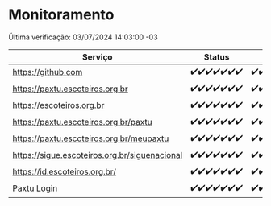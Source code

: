 # Monitoramento

Última verificação: 03/07/2024 14:03:00 -03

|Serviço|Status|Últimas 24h|
|---|---|---|
|https://github.com|<span title="2024-06-26: OK=24">✔️</span><span title="2024-06-27: OK=24">✔️</span><span title="2024-06-28: OK=24">✔️</span><span title="2024-06-29: OK=24">✔️</span><span title="2024-06-30: OK=24">✔️</span><span title="2024-07-01: OK=23">✔️</span><span title="2024-07-02: OK=17">✔️</span>|<span title="02/07/2024 14:06:00 -03 : 200">✔️</span><span title="02/07/2024 15:08:00 -03 : 200">✔️</span><span title="02/07/2024 16:07:00 -03 : 200">✔️</span><span title="02/07/2024 17:07:00 -03 : 200">✔️</span><span title="02/07/2024 18:06:00 -03 : 200">✔️</span><span title="02/07/2024 19:07:00 -03 : 200">✔️</span><span title="02/07/2024 20:06:00 -03 : 200">✔️</span><span title="02/07/2024 21:33:00 -03 : 200">✔️</span><span title="02/07/2024 22:54:00 -03 : 200">✔️</span><span title="02/07/2024 23:25:00 -03 : 200">✔️</span><span title="03/07/2024 00:08:00 -03 : 200">✔️</span><span title="03/07/2024 01:08:00 -03 : 200">✔️</span><span title="03/07/2024 02:07:00 -03 : 200">✔️</span><span title="03/07/2024 03:11:00 -03 : 200">✔️</span><span title="03/07/2024 04:07:00 -03 : 200">✔️</span><span title="03/07/2024 05:10:00 -03 : 200">✔️</span><span title="03/07/2024 06:07:00 -03 : 200">✔️</span><span title="03/07/2024 07:08:00 -03 : 200">✔️</span><span title="03/07/2024 08:06:00 -03 : 200">✔️</span><span title="03/07/2024 09:13:00 -03 : 200">✔️</span><span title="03/07/2024 10:10:00 -03 : 200">✔️</span><span title="03/07/2024 11:07:00 -03 : 200">✔️</span><span title="03/07/2024 12:07:00 -03 : 200">✔️</span><span title="03/07/2024 13:09:00 -03 : 200">✔️</span><span title="03/07/2024 14:03:00 -03 : 200">✔️</span>|
|https://paxtu.escoteiros.org.br|<span title="2024-06-26: OK=24">✔️</span><span title="2024-06-27: OK=24">✔️</span><span title="2024-06-28: OK=24">✔️</span><span title="2024-06-29: OK=24">✔️</span><span title="2024-06-30: OK=24">✔️</span><span title="2024-07-01: OK=23">✔️</span><span title="2024-07-02: OK=17">✔️</span>|<span title="02/07/2024 14:06:00 -03 : 200">✔️</span><span title="02/07/2024 15:08:00 -03 : 200">✔️</span><span title="02/07/2024 16:07:00 -03 : 200">✔️</span><span title="02/07/2024 17:07:00 -03 : 200">✔️</span><span title="02/07/2024 18:06:00 -03 : 200">✔️</span><span title="02/07/2024 19:07:00 -03 : 200">✔️</span><span title="02/07/2024 20:06:00 -03 : 200">✔️</span><span title="02/07/2024 21:33:00 -03 : 200">✔️</span><span title="02/07/2024 22:54:00 -03 : 200">✔️</span><span title="02/07/2024 23:25:00 -03 : 200">✔️</span><span title="03/07/2024 00:08:00 -03 : 200">✔️</span><span title="03/07/2024 01:08:00 -03 : 200">✔️</span><span title="03/07/2024 02:07:00 -03 : 200">✔️</span><span title="03/07/2024 03:11:00 -03 : 200">✔️</span><span title="03/07/2024 04:07:00 -03 : 200">✔️</span><span title="03/07/2024 05:10:00 -03 : 200">✔️</span><span title="03/07/2024 06:07:00 -03 : 200">✔️</span><span title="03/07/2024 07:08:00 -03 : 200">✔️</span><span title="03/07/2024 08:06:00 -03 : 200">✔️</span><span title="03/07/2024 09:13:00 -03 : 200">✔️</span><span title="03/07/2024 10:10:00 -03 : 200">✔️</span><span title="03/07/2024 11:07:00 -03 : 200">✔️</span><span title="03/07/2024 12:07:00 -03 : 200">✔️</span><span title="03/07/2024 13:09:00 -03 : 200">✔️</span><span title="03/07/2024 14:03:00 -03 : 200">✔️</span>|
|https://escoteiros.org.br|<span title="2024-06-26: OK=24">✔️</span><span title="2024-06-27: OK=24">✔️</span><span title="2024-06-28: OK=24">✔️</span><span title="2024-06-29: OK=24">✔️</span><span title="2024-06-30: OK=24">✔️</span><span title="2024-07-01: OK=23">✔️</span><span title="2024-07-02: OK=17">✔️</span>|<span title="02/07/2024 14:06:00 -03 : 200">✔️</span><span title="02/07/2024 15:08:00 -03 : 200">✔️</span><span title="02/07/2024 16:07:00 -03 : 200">✔️</span><span title="02/07/2024 17:07:00 -03 : 200">✔️</span><span title="02/07/2024 18:06:00 -03 : 200">✔️</span><span title="02/07/2024 19:07:00 -03 : 200">✔️</span><span title="02/07/2024 20:06:00 -03 : 200">✔️</span><span title="02/07/2024 21:33:00 -03 : 200">✔️</span><span title="02/07/2024 22:54:00 -03 : 200">✔️</span><span title="02/07/2024 23:25:00 -03 : 200">✔️</span><span title="03/07/2024 00:08:00 -03 : 200">✔️</span><span title="03/07/2024 01:08:00 -03 : 200">✔️</span><span title="03/07/2024 02:07:00 -03 : 200">✔️</span><span title="03/07/2024 03:11:00 -03 : 200">✔️</span><span title="03/07/2024 04:07:00 -03 : 200">✔️</span><span title="03/07/2024 05:10:00 -03 : 200">✔️</span><span title="03/07/2024 06:07:00 -03 : 200">✔️</span><span title="03/07/2024 07:08:00 -03 : 200">✔️</span><span title="03/07/2024 08:06:00 -03 : 0">❌</span><span title="03/07/2024 09:13:00 -03 : 200">✔️</span><span title="03/07/2024 10:10:00 -03 : 200">✔️</span><span title="03/07/2024 11:07:00 -03 : 200">✔️</span><span title="03/07/2024 12:07:00 -03 : 200">✔️</span><span title="03/07/2024 13:09:00 -03 : 200">✔️</span><span title="03/07/2024 14:03:00 -03 : 200">✔️</span>|
|https://paxtu.escoteiros.org.br/paxtu|<span title="2024-06-26: OK=24">✔️</span><span title="2024-06-27: OK=24">✔️</span><span title="2024-06-28: OK=24">✔️</span><span title="2024-06-29: OK=24">✔️</span><span title="2024-06-30: OK=24">✔️</span><span title="2024-07-01: OK=23">✔️</span><span title="2024-07-02: OK=17">✔️</span>|<span title="02/07/2024 14:06:00 -03 : 200">✔️</span><span title="02/07/2024 15:08:00 -03 : 200">✔️</span><span title="02/07/2024 16:07:00 -03 : 200">✔️</span><span title="02/07/2024 17:07:00 -03 : 200">✔️</span><span title="02/07/2024 18:06:00 -03 : 200">✔️</span><span title="02/07/2024 19:07:00 -03 : 200">✔️</span><span title="02/07/2024 20:06:00 -03 : 200">✔️</span><span title="02/07/2024 21:33:00 -03 : 200">✔️</span><span title="02/07/2024 22:54:00 -03 : 200">✔️</span><span title="02/07/2024 23:25:00 -03 : 200">✔️</span><span title="03/07/2024 00:08:00 -03 : 200">✔️</span><span title="03/07/2024 01:08:00 -03 : 200">✔️</span><span title="03/07/2024 02:07:00 -03 : 200">✔️</span><span title="03/07/2024 03:11:00 -03 : 200">✔️</span><span title="03/07/2024 04:07:00 -03 : 200">✔️</span><span title="03/07/2024 05:10:00 -03 : 200">✔️</span><span title="03/07/2024 06:07:00 -03 : 200">✔️</span><span title="03/07/2024 07:08:00 -03 : 200">✔️</span><span title="03/07/2024 08:06:00 -03 : 200">✔️</span><span title="03/07/2024 09:13:00 -03 : 200">✔️</span><span title="03/07/2024 10:10:00 -03 : 200">✔️</span><span title="03/07/2024 11:07:00 -03 : 200">✔️</span><span title="03/07/2024 12:07:00 -03 : 200">✔️</span><span title="03/07/2024 13:09:00 -03 : 200">✔️</span><span title="03/07/2024 14:03:00 -03 : 200">✔️</span>|
|https://paxtu.escoteiros.org.br/meupaxtu|<span title="2024-06-26: OK=24">✔️</span><span title="2024-06-27: OK=24">✔️</span><span title="2024-06-28: OK=24">✔️</span><span title="2024-06-29: OK=24">✔️</span><span title="2024-06-30: OK=24">✔️</span><span title="2024-07-01: OK=23">✔️</span><span title="2024-07-02: OK=17">✔️</span>|<span title="02/07/2024 14:06:00 -03 : 200">✔️</span><span title="02/07/2024 15:08:00 -03 : 200">✔️</span><span title="02/07/2024 16:07:00 -03 : 200">✔️</span><span title="02/07/2024 17:07:00 -03 : 200">✔️</span><span title="02/07/2024 18:06:00 -03 : 200">✔️</span><span title="02/07/2024 19:07:00 -03 : 200">✔️</span><span title="02/07/2024 20:06:00 -03 : 200">✔️</span><span title="02/07/2024 21:33:00 -03 : 200">✔️</span><span title="02/07/2024 22:54:00 -03 : 200">✔️</span><span title="02/07/2024 23:25:00 -03 : 200">✔️</span><span title="03/07/2024 00:08:00 -03 : 200">✔️</span><span title="03/07/2024 01:08:00 -03 : 200">✔️</span><span title="03/07/2024 02:07:00 -03 : 200">✔️</span><span title="03/07/2024 03:11:00 -03 : 200">✔️</span><span title="03/07/2024 04:07:00 -03 : 200">✔️</span><span title="03/07/2024 05:10:00 -03 : 200">✔️</span><span title="03/07/2024 06:07:00 -03 : 200">✔️</span><span title="03/07/2024 07:08:00 -03 : 200">✔️</span><span title="03/07/2024 08:06:00 -03 : 200">✔️</span><span title="03/07/2024 09:13:00 -03 : 200">✔️</span><span title="03/07/2024 10:10:00 -03 : 200">✔️</span><span title="03/07/2024 11:07:00 -03 : 200">✔️</span><span title="03/07/2024 12:07:00 -03 : 200">✔️</span><span title="03/07/2024 13:09:00 -03 : 200">✔️</span><span title="03/07/2024 14:03:00 -03 : 200">✔️</span>|
|https://sigue.escoteiros.org.br/siguenacional|<span title="2024-06-26: OK=24">✔️</span><span title="2024-06-27: OK=24">✔️</span><span title="2024-06-28: OK=24">✔️</span><span title="2024-06-29: OK=24">✔️</span><span title="2024-06-30: OK=24">✔️</span><span title="2024-07-01: OK=23">✔️</span><span title="2024-07-02: OK=17">✔️</span>|<span title="02/07/2024 14:06:00 -03 : 200">✔️</span><span title="02/07/2024 15:08:00 -03 : 200">✔️</span><span title="02/07/2024 16:07:00 -03 : 200">✔️</span><span title="02/07/2024 17:07:00 -03 : 200">✔️</span><span title="02/07/2024 18:06:00 -03 : 200">✔️</span><span title="02/07/2024 19:07:00 -03 : 200">✔️</span><span title="02/07/2024 20:06:00 -03 : 200">✔️</span><span title="02/07/2024 21:33:00 -03 : 200">✔️</span><span title="02/07/2024 22:54:00 -03 : 200">✔️</span><span title="02/07/2024 23:25:00 -03 : 200">✔️</span><span title="03/07/2024 00:08:00 -03 : 200">✔️</span><span title="03/07/2024 01:08:00 -03 : 200">✔️</span><span title="03/07/2024 02:07:00 -03 : 200">✔️</span><span title="03/07/2024 03:11:00 -03 : 200">✔️</span><span title="03/07/2024 04:07:00 -03 : 200">✔️</span><span title="03/07/2024 05:10:00 -03 : 200">✔️</span><span title="03/07/2024 06:07:00 -03 : 200">✔️</span><span title="03/07/2024 07:08:00 -03 : 200">✔️</span><span title="03/07/2024 08:06:00 -03 : 200">✔️</span><span title="03/07/2024 09:13:00 -03 : 200">✔️</span><span title="03/07/2024 10:10:00 -03 : 200">✔️</span><span title="03/07/2024 11:07:00 -03 : 200">✔️</span><span title="03/07/2024 12:07:00 -03 : 200">✔️</span><span title="03/07/2024 13:09:00 -03 : 200">✔️</span><span title="03/07/2024 14:03:00 -03 : 200">✔️</span>|
|https://id.escoteiros.org.br/|<span title="2024-06-26: OK=24">✔️</span><span title="2024-06-27: OK=24">✔️</span><span title="2024-06-28: OK=24">✔️</span><span title="2024-06-29: OK=24">✔️</span><span title="2024-06-30: OK=24">✔️</span><span title="2024-07-01: OK=23">✔️</span><span title="2024-07-02: OK=17">✔️</span>|<span title="02/07/2024 14:06:00 -03 : 200">✔️</span><span title="02/07/2024 15:08:00 -03 : 200">✔️</span><span title="02/07/2024 16:07:00 -03 : 200">✔️</span><span title="02/07/2024 17:07:00 -03 : 200">✔️</span><span title="02/07/2024 18:06:00 -03 : 200">✔️</span><span title="02/07/2024 19:07:00 -03 : 200">✔️</span><span title="02/07/2024 20:06:00 -03 : 200">✔️</span><span title="02/07/2024 21:33:00 -03 : 200">✔️</span><span title="02/07/2024 22:54:00 -03 : 200">✔️</span><span title="02/07/2024 23:25:00 -03 : 200">✔️</span><span title="03/07/2024 00:08:00 -03 : 200">✔️</span><span title="03/07/2024 01:08:00 -03 : 200">✔️</span><span title="03/07/2024 02:07:00 -03 : 200">✔️</span><span title="03/07/2024 03:11:00 -03 : 200">✔️</span><span title="03/07/2024 04:07:00 -03 : 200">✔️</span><span title="03/07/2024 05:10:00 -03 : 200">✔️</span><span title="03/07/2024 06:07:00 -03 : 200">✔️</span><span title="03/07/2024 07:08:00 -03 : 200">✔️</span><span title="03/07/2024 08:06:00 -03 : 200">✔️</span><span title="03/07/2024 09:13:00 -03 : 200">✔️</span><span title="03/07/2024 10:10:00 -03 : 200">✔️</span><span title="03/07/2024 11:07:00 -03 : 200">✔️</span><span title="03/07/2024 12:07:00 -03 : 200">✔️</span><span title="03/07/2024 13:09:00 -03 : 200">✔️</span><span title="03/07/2024 14:03:00 -03 : 200">✔️</span>|
|Paxtu Login|<span title="2024-06-26: OK=24">✔️</span><span title="2024-06-27: OK=24">✔️</span><span title="2024-06-28: OK=24">✔️</span><span title="2024-06-29: OK=24">✔️</span><span title="2024-06-30: OK=24">✔️</span><span title="2024-07-01: OK=23">✔️</span><span title="2024-07-02: OK=17">✔️</span>|<span title="02/07/2024 14:06:00 -03 : 200">✔️</span><span title="02/07/2024 15:08:00 -03 : 200">✔️</span><span title="02/07/2024 16:07:00 -03 : 200">✔️</span><span title="02/07/2024 17:07:00 -03 : 200">✔️</span><span title="02/07/2024 18:06:00 -03 : 200">✔️</span><span title="02/07/2024 19:07:00 -03 : 200">✔️</span><span title="02/07/2024 20:06:00 -03 : 200">✔️</span><span title="02/07/2024 21:33:00 -03 : 200">✔️</span><span title="02/07/2024 22:54:00 -03 : 200">✔️</span><span title="02/07/2024 23:25:00 -03 : 200">✔️</span><span title="03/07/2024 00:08:00 -03 : 200">✔️</span><span title="03/07/2024 01:08:00 -03 : 200">✔️</span><span title="03/07/2024 02:07:00 -03 : 200">✔️</span><span title="03/07/2024 03:11:00 -03 : 200">✔️</span><span title="03/07/2024 04:07:00 -03 : 200">✔️</span><span title="03/07/2024 05:10:00 -03 : 200">✔️</span><span title="03/07/2024 06:07:00 -03 : 200">✔️</span><span title="03/07/2024 07:08:00 -03 : 200">✔️</span><span title="03/07/2024 08:06:00 -03 : 200">✔️</span><span title="03/07/2024 09:13:00 -03 : 200">✔️</span><span title="03/07/2024 10:10:00 -03 : 200">✔️</span><span title="03/07/2024 11:07:00 -03 : 200">✔️</span><span title="03/07/2024 12:07:00 -03 : 200">✔️</span><span title="03/07/2024 13:09:00 -03 : 200">✔️</span><span title="03/07/2024 14:03:00 -03 : 200">✔️</span>|
